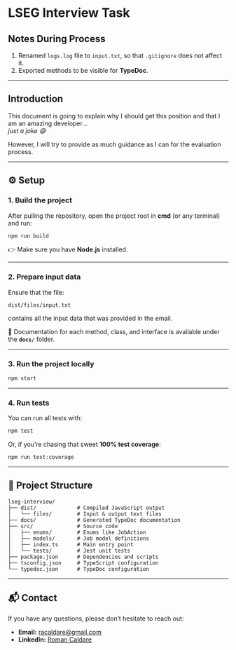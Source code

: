 # LSEG Interview Task

## Notes During Process
1. Renamed `logs.log` file to `input.txt`, so that `.gitignore` does not affect it.  
2. Exported methods to be visible for **TypeDoc**.  

---

## Introduction
This document is going to explain why I should get this position and that I am an amazing developer...  
*just a joke 😅*  

However, I will try to provide as much guidance as I can for the evaluation process.  

---

## ⚙️ Setup

### 1. Build the project
After pulling the repository, open the project root in **cmd** (or any terminal) and run:  

```bash
npm run build
````

👉 Make sure you have **Node.js** installed.

---

### 2. Prepare input data

Ensure that the file:

```
dist/files/input.txt
```

contains all the input data that was provided in the email.

📖 Documentation for each method, class, and interface is available under the **`docs/`** folder.

---

### 3. Run the project locally

```bash
npm start
```

---

### 4. Run tests

You can run all tests with:

```bash
npm test
```

Or, if you’re chasing that sweet **100% test coverage**:

```bash
npm run test:coverage
```

---

## 📂 Project Structure

```
lseg-interview/
├── dist/             # Compiled JavaScript output
│   └── files/        # Input & output text files
├── docs/             # Generated TypeDoc documentation
├── src/              # Source code
│   ├── enums/        # Enums like JobAction
│   ├── models/       # Job model definitions
│   ├── index.ts      # Main entry point
│   └── tests/        # Jest unit tests
├── package.json      # Dependencies and scripts
├── tsconfig.json     # TypeScript configuration
└── typedoc.json      # TypeDoc configuration
```

---

## 📬 Contact

If you have any questions, please don’t hesitate to reach out:

* **Email:** [racaldare@gmail.com](mailto:racaldare@gmail.com)
* **LinkedIn:** [Roman Caldare](https://www.linkedin.com/in/roman-caldare-a76b31170/)